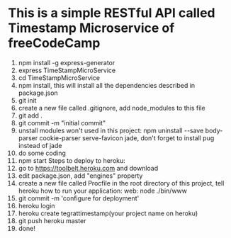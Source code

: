 # This is a simple RESTful API called Timestamp Microservice of freeCodeCamp
1. npm install -g express-generator
2. express TimeStampMicroService
3. cd TimeStampMicroService
4. npm install, this will install all the dependencies described in package.json
5. git init
6. create a new file called .gitignore, add node_modules to this file
7. git add .
8. git commit -m "initial commit"
9. unstall modules won't used in this project: npm uninstall --save body-parser cookie-parser serve-favicon jade, don't forget to install pug instead of jade
10. do some coding
11. npm start
Steps to deploy to heroku:
1. go to https://toolbelt.heroku.com and download
2. edit package.json, add "engines" property
3. create a new file called Procfile in the root directory of this project, tell heroku how to run your application: web: node ./bin/www
4. git commit -m 'configure for deployment'
5. heroku login
6. heroku create tegrattimestamp(your project name on heroku)
7. git push heroku master
8. done!